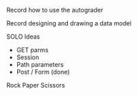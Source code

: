 Record how to use the autograder

Record designing and drawing a data model

SOLO Ideas

- GET parms
- Session
- Path parameters
- Post / Form (done)

Rock Paper Scissors


